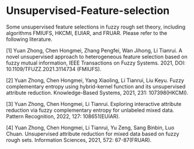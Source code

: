 # Unsupervised-Feature-selection
Some unsupervised feature selections in fuzzy rough set theory, including algorithms FMIUFS, HKCMI, EUIAR, and FRUAR. Please refer to the following literature.

[1] Yuan Zhong, Chen Hongmei, Zhang Pengfei, Wan Jihong, Li Tianrui. A novel unsupervised approach to heterogeneous feature selection based on fuzzy mutual information, IEEE Transactions on Fuzzy Systems. 2021, DOI: 10.1109/TFUZZ.2021.3114734 (FMIUFS).

[2] Yuan Zhong, Chen Hongmei, Yang Xiaoling, Li Tianrui, Liu Keyu. Fuzzy complementary entropy using hybrid-kernel function and its unsupervised attribute reduction. Knowledge-Based Systems, 2021, 231: 107398(HKCMI).

[3] Yuan Zhong, Chen Hongmei, Li Tianrui. Exploring interactive attribute reduction via fuzzy complementary entropy for unlabeled mixed data. Pattern Recognition, 2022, 127: 108651(EUIAR).

[4] Yuan Zhong, Chen Hongmei, Li Tianrui, Yu Zeng, Sang Binbin, Luo Chuan. Unsupervised attribute reduction for mixed data based on fuzzy rough sets. Information Sciences, 2021, 572: 67-87(FRUAR). 
